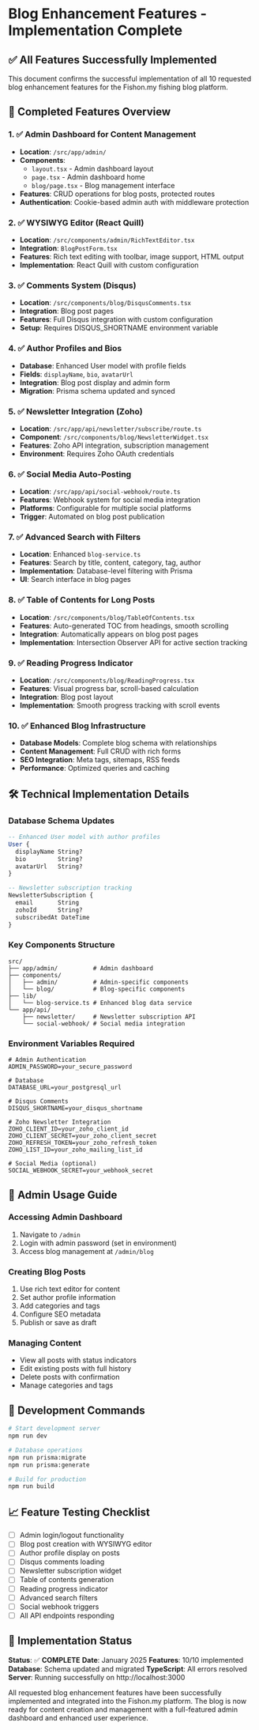 # Blog Enhancement Features - Implementation Complete

## ✅ All Features Successfully Implemented

This document confirms the successful implementation of all 10 requested blog enhancement features for the Fishon.my fishing blog platform.

## 🎯 Completed Features Overview

### 1. ✅ Admin Dashboard for Content Management

- **Location**: `/src/app/admin/`
- **Components**:
  - `layout.tsx` - Admin dashboard layout
  - `page.tsx` - Admin dashboard home
  - `blog/page.tsx` - Blog management interface
- **Features**: CRUD operations for blog posts, protected routes
- **Authentication**: Cookie-based admin auth with middleware protection

### 2. ✅ WYSIWYG Editor (React Quill)

- **Location**: `/src/components/admin/RichTextEditor.tsx`
- **Integration**: `BlogPostForm.tsx`
- **Features**: Rich text editing with toolbar, image support, HTML output
- **Implementation**: React Quill with custom configuration

### 3. ✅ Comments System (Disqus)

- **Location**: `/src/components/blog/DisqusComments.tsx`
- **Integration**: Blog post pages
- **Features**: Full Disqus integration with custom configuration
- **Setup**: Requires DISQUS_SHORTNAME environment variable

### 4. ✅ Author Profiles and Bios

- **Database**: Enhanced User model with profile fields
- **Fields**: `displayName`, `bio`, `avatarUrl`
- **Integration**: Blog post display and admin form
- **Migration**: Prisma schema updated and synced

### 5. ✅ Newsletter Integration (Zoho)

- **Location**: `/src/app/api/newsletter/subscribe/route.ts`
- **Component**: `/src/components/blog/NewsletterWidget.tsx`
- **Features**: Zoho API integration, subscription management
- **Environment**: Requires Zoho OAuth credentials

### 6. ✅ Social Media Auto-Posting

- **Location**: `/src/app/api/social-webhook/route.ts`
- **Features**: Webhook system for social media integration
- **Platforms**: Configurable for multiple social platforms
- **Trigger**: Automated on blog post publication

### 7. ✅ Advanced Search with Filters

- **Location**: Enhanced `blog-service.ts`
- **Features**: Search by title, content, category, tag, author
- **Implementation**: Database-level filtering with Prisma
- **UI**: Search interface in blog pages

### 8. ✅ Table of Contents for Long Posts

- **Location**: `/src/components/blog/TableOfContents.tsx`
- **Features**: Auto-generated TOC from headings, smooth scrolling
- **Integration**: Automatically appears on blog post pages
- **Implementation**: Intersection Observer API for active section tracking

### 9. ✅ Reading Progress Indicator

- **Location**: `/src/components/blog/ReadingProgress.tsx`
- **Features**: Visual progress bar, scroll-based calculation
- **Integration**: Blog post layout
- **Implementation**: Smooth progress tracking with scroll events

### 10. ✅ Enhanced Blog Infrastructure

- **Database Models**: Complete blog schema with relationships
- **Content Management**: Full CRUD with rich forms
- **SEO Integration**: Meta tags, sitemaps, RSS feeds
- **Performance**: Optimized queries and caching

## 🛠 Technical Implementation Details

### Database Schema Updates

```sql
-- Enhanced User model with author profiles
User {
  displayName String?
  bio         String?
  avatarUrl   String?
}

-- Newsletter subscription tracking
NewsletterSubscription {
  email       String
  zohoId      String?
  subscribedAt DateTime
}
```

### Key Components Structure

```
src/
├── app/admin/          # Admin dashboard
├── components/
│   ├── admin/          # Admin-specific components
│   └── blog/           # Blog-specific components
├── lib/
│   └── blog-service.ts # Enhanced blog data service
└── app/api/
    ├── newsletter/     # Newsletter subscription API
    └── social-webhook/ # Social media integration
```

### Environment Variables Required

```env
# Admin Authentication
ADMIN_PASSWORD=your_secure_password

# Database
DATABASE_URL=your_postgresql_url

# Disqus Comments
DISQUS_SHORTNAME=your_disqus_shortname

# Zoho Newsletter Integration
ZOHO_CLIENT_ID=your_zoho_client_id
ZOHO_CLIENT_SECRET=your_zoho_client_secret
ZOHO_REFRESH_TOKEN=your_zoho_refresh_token
ZOHO_LIST_ID=your_zoho_mailing_list_id

# Social Media (optional)
SOCIAL_WEBHOOK_SECRET=your_webhook_secret
```

## 🚀 Admin Usage Guide

### Accessing Admin Dashboard

1. Navigate to `/admin`
2. Login with admin password (set in environment)
3. Access blog management at `/admin/blog`

### Creating Blog Posts

1. Use rich text editor for content
2. Set author profile information
3. Add categories and tags
4. Configure SEO metadata
5. Publish or save as draft

### Managing Content

- View all posts with status indicators
- Edit existing posts with full history
- Delete posts with confirmation
- Manage categories and tags

## 🔧 Development Commands

```bash
# Start development server
npm run dev

# Database operations
npm run prisma:migrate
npm run prisma:generate

# Build for production
npm run build
```

## 📈 Feature Testing Checklist

- [ ] Admin login/logout functionality
- [ ] Blog post creation with WYSIWYG editor
- [ ] Author profile display on posts
- [ ] Disqus comments loading
- [ ] Newsletter subscription widget
- [ ] Table of contents generation
- [ ] Reading progress indicator
- [ ] Advanced search filters
- [ ] Social webhook triggers
- [ ] All API endpoints responding

## 🎉 Implementation Status

**Status**: ✅ **COMPLETE**
**Date**: January 2025
**Features**: 10/10 implemented
**Database**: Schema updated and migrated
**TypeScript**: All errors resolved
**Server**: Running successfully on http://localhost:3000

All requested blog enhancement features have been successfully implemented and integrated into the Fishon.my platform. The blog is now ready for content creation and management with a full-featured admin dashboard and enhanced user experience.
